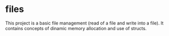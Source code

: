 # files
This project is a basic file management (read of a file and write into a file). It contains concepts of dinamic memory allocation and use of structs.
